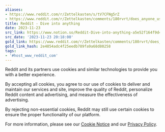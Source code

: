 ```yaml
---
aliases:
- https://www.reddit.com/r/Zettelkasten/s/tV7CFNg5rZ
- https://www.reddit.com/r/Zettelkasten/comments/180rvrt/does_anyone_use_qec_notes_with_their_zettelkasten/?share_id=pyiODfEZa_EKxr5b-YpRh&rdt=0
title: Reddit - Dive into anything
date: 2023-11-23
src_link: https://www.notion.so/Reddit-Dive-into-anything-a5e52f164f9d4628a2b30418cac24c38
src_date: '2023-11-23 20:18:00'
gold_link: https://www.reddit.com/r/Zettelkasten/comments/180rvrt/does_anyone_use_qec_notes_with_their_zettelkasten/?share_id=pyiODfEZa_EKxr5b-YpRh&rdt=0
gold_link_hash: 2e4854adc4f25eedb789fa9a68d80258
tags:
- '#host_www_reddit_com'
---
```




 Reddit and its partners use cookies and similar technologies to provide you with a better experience.
 



 By accepting all cookies, you agree to our use of cookies to deliver and maintain our services and site, improve the quality of Reddit, personalize Reddit content and advertising, and measure the effectiveness of advertising.
 



 By rejecting non-essential cookies, Reddit may still use certain cookies to ensure the proper functionality of our platform.
 



 For more information, please see our
 [Cookie Notice](https://reddit.com/en-us/policies/cookies)
 and our
 [Privacy Policy](https://reddit.com/en-us/policies/privacy-policy).
